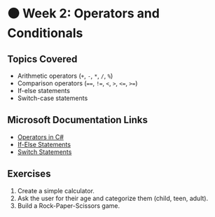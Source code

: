 # 🟠 Week 2: Operators and Conditionals

## Topics Covered
- Arithmetic operators (`+`, `-`, `*`, `/`, `%`)
- Comparison operators (`==`, `!=`, `<`, `>`, `<=`, `>=`)
- If-else statements
- Switch-case statements

## Microsoft Documentation Links
- [Operators in C#](https://learn.microsoft.com/en-us/dotnet/csharp/language-reference/operators/)
- [If-Else Statements](https://learn.microsoft.com/en-us/dotnet/csharp/language-reference/statements/selection-statements)
- [Switch Statements](https://learn.microsoft.com/en-us/dotnet/csharp/language-reference/statements/selection-statements#the-switch-statement)

## Exercises
1. Create a simple calculator.
2. Ask the user for their age and categorize them (child, teen, adult).
3. Build a Rock-Paper-Scissors game.
